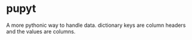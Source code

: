 # pupyt

A more pythonic way to handle data. dictionary keys are column headers and the values are columns.